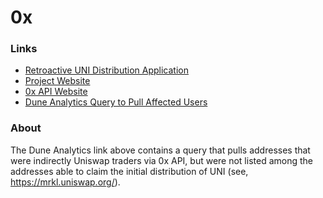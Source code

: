 # 0x

### Links
- [Retroactive UNI Distribution Application](https://gov.uniswap.org/t/application-for-retroactive-proxy-contract-airdrop-for-projects-apps/3221/18?u=fulviamorales)
- [Project Website](https://0x.org/)
- [0x API Website](https://0x.org/api)
- [Dune Analytics Query to Pull Affected Users](https://explore.duneanalytics.com/queries/10220/source)

### About
The Dune Analytics link above contains a query that pulls addresses that were indirectly Uniswap traders via 0x API, but were not listed among the addresses able to claim the initial distribution of UNI (see, https://mrkl.uniswap.org/).
